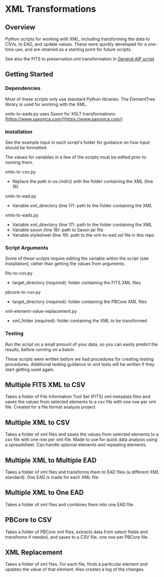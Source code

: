 # XML Transformations

## Overview

Python scripts for working with XML, including transforming the data to CSVs, to EAD, and update values.
These were quickly developed for a one-time use, and are retained as a starting point for future scripts.

See also the FITS to preservation.xml transformation in [General AIP script](https://github.com/uga-libraries/general-aip)

## Getting Started

### Dependencies

Most of these scripts only use standard Python libraries.
The ElementTree library is used for working with the XML.

xmls-to-eads.py uses Saxon for XSLT transformations: [https://www.saxonica.com/](https://www.saxonica.com/)

### Installation

See the example input in each script's folder for guidance on how input should be formatted.

The values for variables in a few of the scripts must be edited prior to running them.

xmls-to-csv.py
   * Replace the path in os.chdir() with the folder containing the XML (line 16)

xmls-to-ead.py
   * Variable xml_directory (line 17): path to the folder containing the XML

xmls-to-eads.py
   * Variable xml_directory (line 17): path to the folder containing the XML
   * Variable saxon (line 18): path to Saxon jar file
   * Variable stylesheet (line 19): path to the xml-to-ead.xsl file in this repo


### Script Arguments

Some of these scripts require editing the variable within the script (see Installation), 
rather than getting the values from arguments.

fits-to-csv.py
   * target_directory (required): folder containing the FITS XML files

pbcore-to-csv.py
   * target_directory (required): folder containing the PBCore XML files

xml-element-value-replacement.py
   * xml_folder (required): folder containing the XML to be transformed

### Testing

Run the script on a small amount of your data, so you can easily predict the results, before running on a batch.

These scripts were written before we had procedures for creating testing procedures.
Additional testing guidance or unit tests will be written if they start getting used again.

## Multiple FITS XML to CSV
Takes a folder of File Information Tool Set (FITS) xml metadata files and saves the values from selected elements to a csv file with one row per xml file. Created for a file format analysis project.

## Multiple XML to CSV
Takes a folder of xml files and saves the values from selected elements to a csv file with one row per xml file. Made to use for quick data analysis using a spreadsheet. Can handle optional elements and repeating elements.

## Multiple XML to Multiple EAD
Takes a folder of xml files and transforms them to EAD files (a different XML standard). One EAD is made for each XML file.

## Multiple XML to One EAD
Takes a folder of xml files and combines them into one EAD file.

## PBCore to CSV
Takes a folder of PBCore xml files, extracts data from select fields and transforms if needed, and saves to a CSV file, one row per PBCore file.

## XML Replacement
Takes a folder of xml files. For each file, finds a particular element and updates the value of that element. Also creates a log of the changes.
